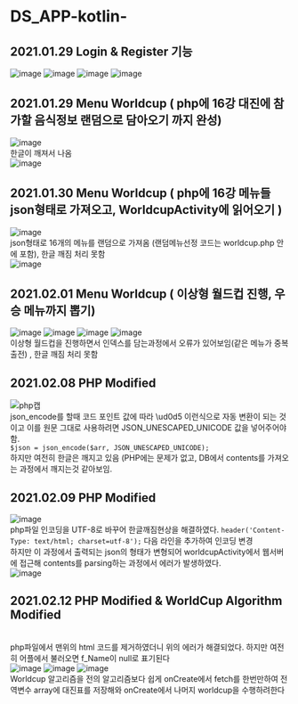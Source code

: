 # DS_APP-kotlin-

## 2021.01.29 Login & Register 기능
![image](https://user-images.githubusercontent.com/62757915/106252371-8e10a900-6259-11eb-8f0f-a0bd219fb8ef.png)
![image](https://user-images.githubusercontent.com/62757915/106252400-979a1100-6259-11eb-9494-2b08e3122116.png)
![image](https://user-images.githubusercontent.com/62757915/106088611-a5706900-6169-11eb-978f-ed11fc541da2.png)
![image](https://user-images.githubusercontent.com/62757915/106088629-adc8a400-6169-11eb-84b6-eabc394d2f62.png)

## 2021.01.29 Menu Worldcup ( php에 16강 대진에 참가할 음식정보 랜덤으로 담아오기 까지 완성)
![image](https://user-images.githubusercontent.com/62757915/106287367-0a22e500-628a-11eb-9912-481aafeaecc2.png)
</br> 한글이 깨져서 나옴 </br>
![image](https://user-images.githubusercontent.com/62757915/106287546-435b5500-628a-11eb-9941-f307cd328e2e.png)

## 2021.01.30 Menu Worldcup ( php에 16강 메뉴들 json형태로 가져오고, WorldcupActivity에 읽어오기 )
![image](https://user-images.githubusercontent.com/62757915/106353424-d0a3b580-632d-11eb-8294-91ead3ab3456.png)
</br>json형태로 16개의 메뉴를 랜덤으로 가져옴 (랜덤메뉴선정 코드는 worldcup.php 안에 포함), 한글 깨짐 처리 못함 </br> 
![image](https://user-images.githubusercontent.com/62757915/106353433-e1542b80-632d-11eb-9a85-93285576f19b.png)

## 2021.02.01 Menu Worldcup ( 이상형 월드컵 진행, 우승 메뉴까지 뽑기)
![image](https://user-images.githubusercontent.com/62757915/106443145-83efe400-64bf-11eb-8514-f489190c24e1.png)
![image](https://user-images.githubusercontent.com/62757915/106443179-89e5c500-64bf-11eb-895f-970191fda5ed.png)
![image](https://user-images.githubusercontent.com/62757915/106443211-92d69680-64bf-11eb-90f4-c05936989369.png)
![image](https://user-images.githubusercontent.com/62757915/106443258-a08c1c00-64bf-11eb-9045-305db04fd135.png)
</br>이상형 월드컵을 진행하면서 인덱스를 담는과정에서 오류가 있어보임(같은 메뉴가 중복출전) , 한글 깨짐 처리 못함 </br> 

## 2021.02.08 PHP Modified
![php캡](https://user-images.githubusercontent.com/62757915/107182592-628f7a80-6a20-11eb-9d3b-83e5715caaa7.PNG)
</br> json_encode를 할때 코드 포인트 값에 따라 \ud0d5 이런식으로 자동 변환이 되는 것이고 이를 원문 그대로 사용하려면 JSON_UNESCAPED_UNICODE 값을 넣어주어야 함.</br> 
```$json = json_encode($arr, JSON_UNESCAPED_UNICODE);```</br> 하지만 여전히 한글은 깨지고 있음 (PHP에는 문제가 없고, DB에서 contents를 가져오는 과정에서 깨지는것 같아보임.

## 2021.02.09 PHP Modified
![image](https://user-images.githubusercontent.com/62757915/107235259-db65f500-6a67-11eb-8394-537bf282809a.png)
</br> php파일 인코딩을 UTF-8로 바꾸어 한글깨짐현상을 해결하였다.
```header('Content-Type: text/html; charset=utf-8');``` 다음 라인을 추가하여 인코딩 변경
</br> 하지만 이 과정에서 출력되는 json의 형태가 변형되어 worldcupActivity에서 웹서버에 접근해 contents를 parsing하는 과정에서 에러가 발생하였다.</br>
![image](https://user-images.githubusercontent.com/62757915/107238520-47962800-6a6b-11eb-992e-77c0d6c99f52.png)

## 2021.02.12 PHP Modified & WorldCup Algorithm Modified
</br> php파일에서 맨위의 html 코드를 제거하였더니 위의 에러가 해결되었다. 하지만 여전히 어플에서 불러오면 f_Name이 null로 표기된다</br>
![image](https://user-images.githubusercontent.com/62757915/107772230-54728e80-6d7f-11eb-8d43-1aee91d08381.png)
![image](https://user-images.githubusercontent.com/62757915/107772295-69e7b880-6d7f-11eb-9035-fc59cc7ab3a6.png)
![image](https://user-images.githubusercontent.com/62757915/107772345-78ce6b00-6d7f-11eb-8808-f2e49c227f01.png)
</br> Worldcup 알고리즘을 전의 알고리즘보다 쉽게 onCreate에서 fetch를 한번만하여 전역변수 array에 대진표를 저장해와 onCreate에서 나머지 worldcup을 수행하려한다

